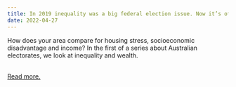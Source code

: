 ```yaml
---
title: In 2019 inequality was a big federal election issue. Now it’s off the radar
date: 2022-04-27
---
```

<p>How does your area compare for housing stress, socioeconomic disadvantage and income? In the first of a series about Australian electorates, we look at inequality and wealth.</p><br>
<a href='https://www.theguardian.com/australia-news/datablog/2022/apr/28/in-2019-inequality-was-a-big-federal-election-issue-now-its-off-the-radar'>Read more.</a>